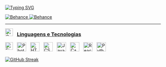 [![Typing SVG](https://readme-typing-svg.herokuapp.com/?color=00bfbf&size=35&center=true&vCenter=true&width=1000&lines=HELLO,+MY+NAME+is+Guilherme+Gabriel+Carlos;I+study+analysis+and+systems+development+at+Universidade+Veiga+de+Almeida;Be+Welcome!+:%29)](https://git.io/typing-svg) 


<p align="left">
    <a href="https://www.behance.net/gabreo">
        <img 
            alt="Behance" 
            title="Me siga no Behance" 
            src="https://camo.githubusercontent.com/64698d78cb055ca52987b0fa2ffa09967183a9a17233345ce23e11cb611f6ee7/68747470733a2f2f696d672e736869656c64732e696f2f62616467652f426568616e63652d3030353446373f7374796c653d666f722d7468652d6261646765266c6f676f3d626568616e6365266c6f676f436f6c6f723d7768697465"
        />
    </a>
             <a href="https://www.behance.net/gabreo">
        <img 
            alt="Behance" 
            title="Me siga no Behance" 
            src=	"https://img.shields.io/badge/LinkedIn-0077B5?style=for-the-badge&logo=linkedin&logoColor=white""
        />
 <a href="https://www.behance.net/gabreo">
</p>

---
<img 
    align="left" 
    alt="Guilherme" 
    title="Guilherme"
    width="25px" 
    style="padding-right: 10px;" 
    src= "https://i.ibb.co/S7J48J0R/eu.png"
/>
### Linguagens e Tecnologias

<img 
    align="left" 
    alt="Figma" 
    title="Figma"
    width="25px" 
    style="padding-right: 10px;" 
    src= "https://cdn.jsdelivr.net/gh/devicons/devicon@latest/icons/figma/figma-original.svg"
/>
<img 
    align="left" 
    alt="Photoshop" 
    title="Photoshop"
    width="30px" 
    style="padding-right: 10px;" 
    src= "https://cdn.jsdelivr.net/gh/devicons/devicon@latest/icons/photoshop/photoshop-original.svg"
/>
<img 
    align="left" 
    alt="HTML"
    title="HTML" 
    width="30px" 
    style="padding-right: 10px;" 
    src="https://cdn.jsdelivr.net/gh/devicons/devicon@latest/icons/html5/html5-original.svg" 
/>
<img 
    align="left" 
    alt="CSS" 
    title="CSS"
    width="30px" 
    style="padding-right: 10px;" 
    src="https://cdn.jsdelivr.net/gh/devicons/devicon@latest/icons/css3/css3-original.svg" 
/>
<img 
    align="left" 
    alt="JavaScript" 
    title="JavaScript"
    width="30px" 
    style="padding-right: 10px;" 
    src="https://cdn.jsdelivr.net/gh/devicons/devicon@latest/icons/javascript/javascript-original.svg" 
/>
<img 
    align="left" 
    alt="C++"
    title="C++" 
    width="30px" 
    style="padding-right: 10px;" 
    src="https://cdn.jsdelivr.net/gh/devicons/devicon@latest/icons/cplusplus/cplusplus-original.svg"
/>
<img 
    align="left" 
    alt="React"
    title="React" 
    width="30px" 
    style="padding-right: 10px;" 
    src="https://cdn.jsdelivr.net/gh/devicons/devicon@latest/icons/react/react-original.svg" 
/>


<img 
    align="left" 
    alt="Python" 
    title="Python"
    width="30px" 
    style="padding-right: 10px;" 
    src="https://cdn.jsdelivr.net/gh/devicons/devicon@latest/icons/python/python-original.svg" 
/>

<br/>
<br/>

<a href="https://git.io/streak-stats"><img src="https://streak-stats.demolab.com?user=gabreoo&theme=tokyonight-duo" alt="GitHub Streak" /></a>
